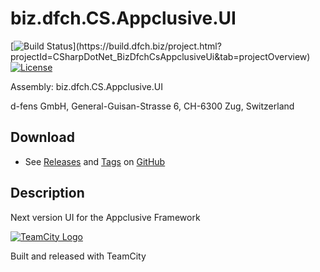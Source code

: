 # biz.dfch.CS.Appclusive.UI
[![Build Status](https://build.dfch.biz/app/rest/builds/buildType:(id:CSharpDotNet_BizDfchCsAppclusiveUi_Build)/statusIcon)](https://build.dfch.biz/project.html?projectId=CSharpDotNet_BizDfchCsAppclusiveUi&tab=projectOverview)
[![License](https://img.shields.io/badge/license-Apache%20License%202.0-blue.svg)](https://github.com/dfch/biz.dfch.CS.Appclusive.UI/blob/master/LICENSE)

Assembly: biz.dfch.CS.Appclusive.UI

d-fens GmbH, General-Guisan-Strasse 6, CH-6300 Zug, Switzerland

## Download

* See [Releases](https://github.com/dfensgmbh/biz.dfch.PS.Appclusive.Client/releases) and [Tags](https://github.com/dfensgmbh/biz.dfch.PS.Appclusive.Client/releases) on [GitHub](https://github.com/dfensgmbh/biz.dfch.PS.Appclusive.Client)

## Description

Next version UI for the Appclusive Framework

[![TeamCity Logo](https://github.com/dfensgmbh/biz.dfch.CS.Appclusive.UI/blob/develop/TeamCity.png)](https://www.jetbrains.com/teamcity/)

Built and released with TeamCity
